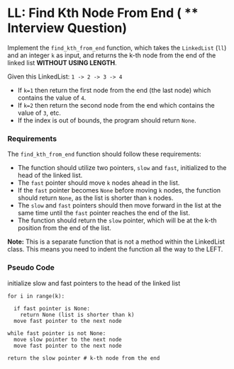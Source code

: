 # LL: Find Kth Node From End ( ** Interview Question)

Implement the `find_kth_from_end` function, which takes the `LinkedList` (`ll`) and an integer `k` as input, and returns the k-th node from the end of the linked list **WITHOUT USING LENGTH**.

Given this LinkedList:
`1 -> 2 -> 3 -> 4`

- If `k=1` then return the first node from the end (the last node) which contains the value of `4`.
- If `k=2` then return the second node from the end which contains the value of `3`, etc.
- If the index is out of bounds, the program should return `None`.

### Requirements

The `find_kth_from_end` function should follow these requirements:

- The function should utilize two pointers, `slow` and `fast`, initialized to the head of the linked list.
- The `fast` pointer should move `k` nodes ahead in the list.
- If the `fast` pointer becomes `None` before moving `k` nodes, the function should return `None`, as the list is shorter than `k` nodes.
- The `slow` and `fast` pointers should then move forward in the list at the same time until the `fast` pointer reaches the end of the list.
- The function should return the `slow` pointer, which will be at the k-th position from the end of the list.

**Note:** This is a separate function that is not a method within the LinkedList class. This means you need to indent the function all the way to the LEFT.

### Pseudo Code
initialize slow and fast pointers to the head of the linked list

    for i in range(k):

      if fast pointer is None:
        return None (list is shorter than k)
      move fast pointer to the next node

    while fast pointer is not None:
      move slow pointer to the next node
      move fast pointer to the next node

    return the slow pointer # k-th node from the end
